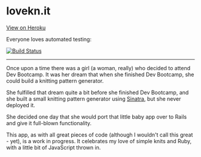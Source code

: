 # lovekn.it

[View on Heroku](http://damp-escarpment-7178.herokuapp.com/)

Everyone loves automated testing:

[![Build Status](https://travis-ci.org/feministy/loveknit.png?branch=master)](https://travis-ci.org/feministy/loveknit)

---

Once upon a time there was a girl (a woman, really) who decided to attend Dev Bootcamp. It was her dream that when she finished Dev Bootcamp, she could build a knitting pattern generator.

She fulfilled that dream quite a bit before she finished Dev Bootcamp, and she built a small knitting pattern generator using [Sinatra](https://github.com/feministy/knithat), but she never deployed it.

She decided one day that she would port that little baby app over to Rails and give it full-blown functionality.

This app, as with all great pieces of code (although I wouldn't call this great - yet), is a work in progress. It celebrates my love of simple knits and Ruby, with a little bit of JavaScript thrown in.
